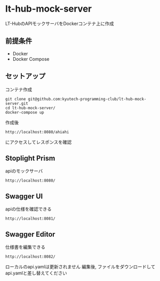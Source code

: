 # lt-hub-mock-server
LT-HubのAPIモックサーバをDockerコンテナ上に作成
## 前提条件
- Docker
- Docker Compose
## セットアップ
コンテナ作成

```
git clone git@github.com:kyutech-programming-club/lt-hub-mock-server.git
cd lt-hub-mock-server/
docker-compose up
```
作成後
```
http://localhost:8080/ahiahi
```
にアクセスしてレスポンスを確認

## Stoplight Prism
apiのモックサーバ

```
http://localhost:8080/
```
## Swagger UI
apiの仕様を確認できる

```
http://localhost:8081/
```
## Swagger Editor
仕様書を編集できる
```
http://localhost:8082/
```
ローカルのapi.yamlは更新されません
編集後, ファイルをダウンロードしてapi.yamlと差し替えてください
